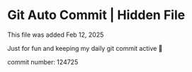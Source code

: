# Git Auto Commit | Hidden File

This file was added Feb 12, 2025

Just for fun and keeping my daily git commit active 🤪

commit number: 124725
